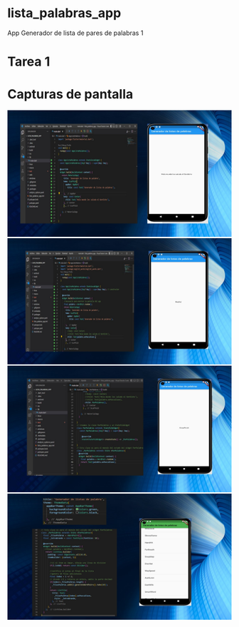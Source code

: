 # lista_palabras_app

App Generador de lista de pares de palabras 1

# Tarea 1

# Capturas de pantalla
![alt Imagen pantalla 1](Pantalla1.jpg "Pantalla 1")
![alt Imagen pantalla 2](Pantalla2.jpg "Pantalla 2")
![alt Imagen pantalla 3](Pantalla3.jpg "Pantalla 3")
![alt Imagen pantalla 4](Pantalla4.jpg "Pantalla 4")
